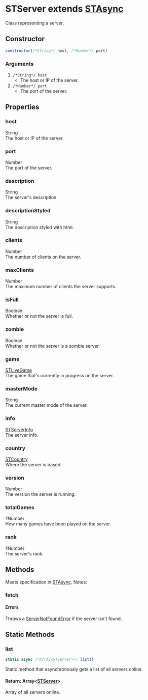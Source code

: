 # STServer extends [STAsync](async.md)
Class representing a server.

## Constructor
```js
constructor(/*String*/ host, /*Number*/ port)
```
### Arguments
1. `/*String*/ host`
	* The host or IP of the server.
2. `/*Number*/ port`
	* The port of the server.

## Properties
### host
String<br/>
The host or IP of the server.
### port
Number<br/>
The port of the server.
### description
String<br/>
The server's description.
### descriptionStyled
String<br/>
The description styled with html.
### clients
Number<br/>
The number of clients on the server.
### maxClients
Number<br/>
The maximum number of clients the server supports.
### isFull
Boolean<br/>
Whether or not the server is full.
### zombie
Boolean<br/>
Whether or not the server is a zombie server.
### game
[STLiveGame](../struct/livegame.md)<br/>
The game that's currently in progress on the server.
### masterMode
String<br/>
The current master mode of the server.
### info
[STServerInfo](../struct/serverinfo.md)<br/>
The server info.
### country
[STCountry](../struct/country.md)<br/>
Where the server is based.
### version
Number<br/>
The version the server is running.
### totalGames
?Number<br/>
How many games have been played on the server.
### rank
?Number<br/>
The server's rank.

## Methods
Meets specification in [STAsync](async.md). Notes:
### fetch
#### Errors
Throws a [ServerNotFoundError](../utils/errors/servernotfounderror.md) if the server isn't found.

## Static Methods
### list
```js
static async /*Array<STServer>*/ list()
```
Static method that asynchronously gets a list of all servers online.
#### Return: Array<[STServer](server.md)>
Array of all servers online.
